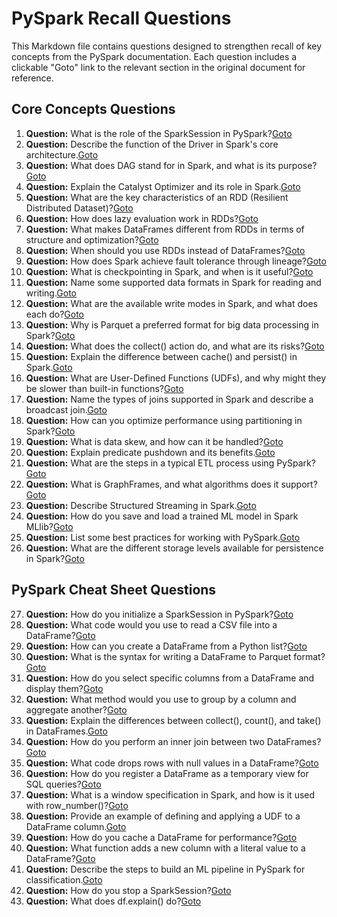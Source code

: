 # PySpark Recall Questions

This Markdown file contains questions designed to strengthen recall of key concepts from the PySpark documentation. Each question includes a clickable "Goto" link to the relevant section in the original document for reference.

## Core Concepts Questions

1. **Question:** What is the role of the SparkSession in PySpark?[Goto](9_PySpark.md#core-architecture)
2. **Question:** Describe the function of the Driver in Spark's core architecture.[Goto](9_PySpark.md#core-architecture)
3. **Question:** What does DAG stand for in Spark, and what is its purpose?[Goto](9_PySpark.md#core-architecture)
4. **Question:** Explain the Catalyst Optimizer and its role in Spark.[Goto](9_PySpark.md#core-architecture)
5. **Question:** What are the key characteristics of an RDD (Resilient Distributed Dataset)?[Goto](9_PySpark.md#rdd-resilient-distributed-dataset)
6. **Question:** How does lazy evaluation work in RDDs?[Goto](9_PySpark.md#rdd-resilient-distributed-dataset)
7. **Question:** What makes DataFrames different from RDDs in terms of structure and optimization?[Goto](9_PySpark.md#dataframe)
8. **Question:** When should you use RDDs instead of DataFrames?[Goto](9_PySpark.md#rdd-vs-dataframe)
9. **Question:** How does Spark achieve fault tolerance through lineage?[Goto](9_PySpark.md#fault-tolerance)
10. **Question:** What is checkpointing in Spark, and when is it useful?[Goto](9_PySpark.md#fault-tolerance)
11. **Question:** Name some supported data formats in Spark for reading and writing.[Goto](9_PySpark.md#data-sources-and-formats)
12. **Question:** What are the available write modes in Spark, and what does each do?[Goto](9_PySpark.md#data-sources-and-formats)
13. **Question:** Why is Parquet a preferred format for big data processing in Spark?[Goto](9_PySpark.md#data-sources-and-formats)
14. **Question:** What does the collect() action do, and what are its risks?[Goto](9_PySpark.md#operations-and-functions)
15. **Question:** Explain the difference between cache() and persist() in Spark.[Goto](9_PySpark.md#operations-and-functions)
16. **Question:** What are User-Defined Functions (UDFs), and why might they be slower than built-in functions?[Goto](9_PySpark.md#operations-and-functions)
17. **Question:** Name the types of joins supported in Spark and describe a broadcast join.[Goto](9_PySpark.md#joins)
18. **Question:** How can you optimize performance using partitioning in Spark?[Goto](9_PySpark.md#performance-optimization)
19. **Question:** What is data skew, and how can it be handled?[Goto](9_PySpark.md#performance-optimization)
20. **Question:** Explain predicate pushdown and its benefits.[Goto](9_PySpark.md#predicate-pushdown)
21. **Question:** What are the steps in a typical ETL process using PySpark?[Goto](9_PySpark.md#etl-extract-transform-load)
22. **Question:** What is GraphFrames, and what algorithms does it support?[Goto](9_PySpark.md#graph-processing)
23. **Question:** Describe Structured Streaming in Spark.[Goto](9_PySpark.md#streaming)
24. **Question:** How do you save and load a trained ML model in Spark MLlib?[Goto](9_PySpark.md#model-persistence)
25. **Question:** List some best practices for working with PySpark.[Goto](9_PySpark.md#best-practices)
26. **Question:** What are the different storage levels available for persistence in Spark?[Goto](9_PySpark.md#storage-levels)
## PySpark Cheat Sheet Questions
27. **Question:** How do you initialize a SparkSession in PySpark?[Goto](9_PySpark.md#initializing-pyspark)
28. **Question:** What code would you use to read a CSV file into a DataFrame?[Goto](9_PySpark.md#reading-data)
29. **Question:** How can you create a DataFrame from a Python list?[Goto](9_PySpark.md#loading-into-rddsdataframes)
30. **Question:** What is the syntax for writing a DataFrame to Parquet format?[Goto](9_PySpark.md#writing-data)
31. **Question:** How do you select specific columns from a DataFrame and display them?[Goto](9_PySpark.md#dataframe-operations)
32. **Question:** What method would you use to group by a column and aggregate another?[Goto](9_PySpark.md#dataframe-operations)
33. **Question:** Explain the differences between collect(), count(), and take() in DataFrames.[Goto](9_PySpark.md#collect-count-and-take)
34. **Question:** How do you perform an inner join between two DataFrames?[Goto](9_PySpark.md#joins-1)
35. **Question:** What code drops rows with null values in a DataFrame?[Goto](9_PySpark.md#handling-missing-values)
36. **Question:** How do you register a DataFrame as a temporary view for SQL queries?[Goto](9_PySpark.md#sql-queries)
37. **Question:** What is a window specification in Spark, and how is it used with row_number()?[Goto](9_PySpark.md#window-functions)
38. **Question:** Provide an example of defining and applying a UDF to a DataFrame column.[Goto](9_PySpark.md#udf-user-defined-functions)
39. **Question:** How do you cache a DataFrame for performance?[Goto](9_PySpark.md#performance-optimization-1)
40. **Question:** What function adds a new column with a literal value to a DataFrame?[Goto](9_PySpark.md#common-functions)
41. **Question:** Describe the steps to build an ML pipeline in PySpark for classification.[Goto](9_PySpark.md#ml-pipeline-ops)
42. **Question:** How do you stop a SparkSession?[Goto](9_PySpark.md#stopping-sparksession)
43. **Question:** What does df.explain() do?[Goto](9_PySpark.md#tips)